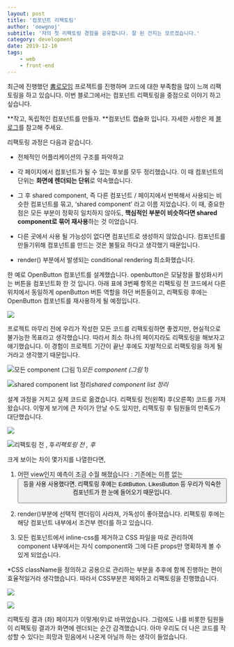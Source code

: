 ```yaml
---
layout: post
title: '컴포넌트 리팩토링'
author: 'oowgnoj'
subtitle: '저의 첫 리팩토링 경험을 공유합니다. 잘 된 건지는 모르겠습니다.'
category: development
date: 2019-12-10
tags:
    - web
    - front-end
---
```


최근에 진행했던 [書로모임](http://booktogether.org) 프로젝트를 진행하며 코드에 대한 부족함을 많이 느껴 리팩토링을 하고 있습니다. 이번 블로그에서는 컴포넌트 리팩토링을 중점으로 이야기 하고 싶습니다.

**작고, 독립적인 컴포넌트를 만들자. **컴포넌트 캡슐화 입니다. 자세한 사항은 제 [블로그](https://medium.com/@oowgnoj/%EC%84%9C%EB%A1%9C%EB%AA%A8%EC%9E%84-%ED%94%84%EB%A1%9C%EC%A0%9D%ED%8A%B8-%ED%9A%8C%EA%B3%A0-%EB%A6%AC%EC%95%A1%ED%8A%B8-%EC%95%B1-%EA%B0%9C%EB%B0%9C%ED%95%98%EB%A9%B0-%EB%B0%9C%EC%83%9D%ED%95%9C-%EC%8B%A4%EC%88%98-%EC%BB%B4%ED%8F%AC%EB%84%8C%ED%8A%B8-%EC%BA%A1%EC%8A%90%ED%99%94-59ab99a05d55)를 참고해 주세요.

리팩토링 과정은 다음과 같습니다.

-   전체적인 어플리케이션의 구조를 파악하고
-   각 페이지에서 컴포넌트가 될 수 있는 후보를 모두 정리했습니다. 이 때 컴포넌트의 단위는 **화면에 렌더되는 단위**로 약속했습니다.
-   그 후 shared component, 즉 다른 컴포넌트 / 페이지에서 반복해서 사용되는 비슷한 컴포넌트를 묶고, ‘shared component’ 라고 이름 지었습니다.
    이 때, 중요한 점은 모든 부분이 정확히 일치하지 않아도, **핵심적인 부분이 비슷하다면 shared component로 묶어 재사용**하는 것 이었습니다.
-   다른 곳에서 사용 될 가능성이 없다면 컴포넌트로 생성하지 않았습니다. 컴포넌트를 만들기위해 컴포넌트를 만드는 것은 불필요 하다고 생각했기 때문입니다.

-   render() 부분에서 발생되는 conditional rendering 최소화했습니다.

한 예로 OpenButton 컴포넌트를 설계했습니다. openbutton은 모달창을 활성화시키는 버튼을 컴포넌트화 한 것 입니다. 아래 표에 3번째 항목은 리팩토링 전 코드에서 다른 위치에서 동일하게 openButton 버튼 역할을 하던 버튼들이고, 리팩토링 후에는 OpenButton 컴포넌트를 재사용하게 될 예정입니다.

![](https://cdn-images-1.medium.com/max/3128/1*IqMXMxHxkOwQ63l2OD7w3w.png)

프로젝트 마무리 전에 우리가 작성한 모든 코드를 리팩토링하면 좋겠지만, 현실적으로 불가능한 목표라고 생각했습니다. 따라서 최소 하나의 페이지라도 리팩토링을 해보자고 얘기했습니다. 이 경험이 프로젝트 기간이 끝난 후에도 자발적으로 리팩토링을 하게 될거라고 생각했기 때문입니다.

![모든 component (그림 1)](https://cdn-images-1.medium.com/max/2392/1*9_DwCzlScg80maM-qaiv1Q.gif)_모든 component (그림 1)_

![shared component list 정리](https://cdn-images-1.medium.com/max/4476/1*IZ23lZ9pxCCFCPJVT7T0aA.png)_shared component list 정리_

설계 과정을 거치고 실제 코드로 옮겼습니다. 리팩토링 전(왼쪽) 후(오른쪽) 코드를 가져왔습니다. 이렇게 보기에 큰 차이가 안날 수도 있지만, 리팩토링 후 팀원들의 만족도가 대단했습니다.

![](https://cdn-images-1.medium.com/max/2768/1*XVFFaTJcPMlwrlhzDgpzYA.png)

![리팩토링 전 , 후](https://cdn-images-1.medium.com/max/2756/1*kRhKqJJsJ7OBK5k6Yw8BLA.png)_리팩토링 전 , 후_

크게 보이는 차이 몇가지를 나열한다면,

1. 어떤 view인지 예측이 조금 수월 해졌습니다 : 기존에는 이름 없는 <Button> 등을 사용 사용했다면, 리팩토링 후에는 EditButton, LikesButton 등 우리가 익숙한 컴포넌트가 한 눈에 들어오기 때문입니다.

2. render()부분에 선택적 렌더링이 사라져, 가독성이 좋아졌습니다. 리팩토링 후에는 해당 컴포넌트 내부에서 조건부 렌더를 하고 있습니다.

3. 모든 컴포넌트에서 inline-css를 제거하고 CSS 파일을 따로 관리하여 component 내부에서는 자식 component와 그에 다른 props만 명확하게 볼 수 있게 되었습니다.

\*CSS className을 정의하고 공용으로 관리하는 부분을 추후에 함께 진행하는 편이 효율적일거라 생각했습니다. 따라서 CSS부분은 제외하고 리팩토링을 진행했습니다.

![](https://cdn-images-1.medium.com/max/5076/1*1jqSnXfQyOqpll4jNj9AGQ.png)

![](https://cdn-images-1.medium.com/max/4604/1*LuunL9iq_5dLJTHSQZFt-Q.png)

리팩토링 결과 (좌) 페이지가 이렇게(우)로 바뀌었습니다. 그럼에도 나를 비롯한 팀원들이 리팩토링 결과가 화면에 렌더되는 순간 감격했습니다. 아마 우리도 더 나은 코드를 작성할 수 있다는 희망과 믿음에서 나온게 아닐까 하는 생각이 들었습니다.

